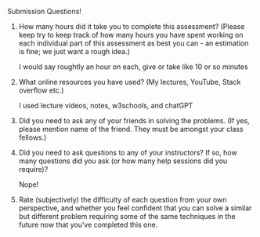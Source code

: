 Submission Questions!

1. How many hours did it take you to complete this assessment? (Please keep try to keep track of how many hours you have spent working on
   each individual part of this assessment as best you can - an estimation is fine; we just want a rough idea.)

    I would say roughtly an hour on each, give or take like 10 or so minutes

2. What online resources you have used? (My lectures, YouTube, Stack overflow etc.)

    I used lecture videos, notes, w3schools, and chatGPT

3. Did you need to ask any of your friends in solving the problems. (If yes, please mention name of the friend. They must be amongst your class fellows.)



4. Did you need to ask questions to any of your instructors? If so, how many questions did you ask (or how many help sessions did you require)?

    Nope!

5. Rate (subjectively) the difficulty of each question from your own perspective, and whether you feel confident that you can solve
   a similar but different problem requiring some of the same techniques in the future now that you’ve completed this one.

